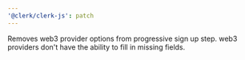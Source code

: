 ```yaml
---
'@clerk/clerk-js': patch
---
```


Removes web3 provider options from progressive sign up step. web3 providers don't have the ability to fill in missing fields.
